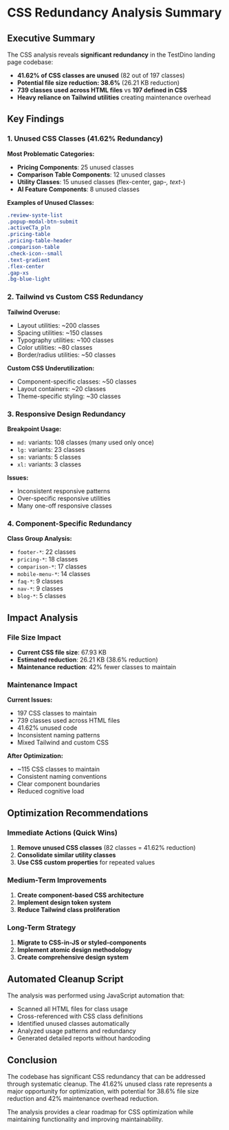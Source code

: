 # CSS Redundancy Analysis Summary

## Executive Summary

The CSS analysis reveals **significant redundancy** in the TestDino landing page codebase:

- **41.62% of CSS classes are unused** (82 out of 197 classes)
- **Potential file size reduction: 38.6%** (26.21 KB reduction)
- **739 classes used across HTML files** vs **197 defined in CSS**
- **Heavy reliance on Tailwind utilities** creating maintenance overhead

## Key Findings

### 1. Unused CSS Classes (41.62% Redundancy)

**Most Problematic Categories:**
- **Pricing Components**: 25 unused classes
- **Comparison Table Components**: 12 unused classes  
- **Utility Classes**: 15 unused classes (flex-center, gap-*, text-*)
- **AI Feature Components**: 8 unused classes

**Examples of Unused Classes:**
```css
.review-syste-list
.popup-modal-btn-submit
.activeCTa_pln
.pricing-table
.pricing-table-header
.comparison-table
.check-icon--small
.text-gradient
.flex-center
.gap-xs
.bg-blue-light
```

### 2. Tailwind vs Custom CSS Redundancy

**Tailwind Overuse:**
- Layout utilities: ~200 classes
- Spacing utilities: ~150 classes  
- Typography utilities: ~100 classes
- Color utilities: ~80 classes
- Border/radius utilities: ~50 classes

**Custom CSS Underutilization:**
- Component-specific classes: ~50 classes
- Layout containers: ~20 classes
- Theme-specific styling: ~30 classes

### 3. Responsive Design Redundancy

**Breakpoint Usage:**
- `md:` variants: 108 classes (many used only once)
- `lg:` variants: 23 classes
- `sm:` variants: 5 classes
- `xl:` variants: 3 classes

**Issues:**
- Inconsistent responsive patterns
- Over-specific responsive utilities
- Many one-off responsive classes

### 4. Component-Specific Redundancy

**Class Group Analysis:**
- `footer-*`: 22 classes
- `pricing-*`: 18 classes
- `comparison-*`: 17 classes
- `mobile-menu-*`: 14 classes
- `faq-*`: 9 classes
- `nav-*`: 9 classes
- `blog-*`: 5 classes

## Impact Analysis

### File Size Impact
- **Current CSS file size**: 67.93 KB
- **Estimated reduction**: 26.21 KB (38.6% reduction)
- **Maintenance reduction**: 42% fewer classes to maintain

### Maintenance Impact
**Current Issues:**
- 197 CSS classes to maintain
- 739 classes used across HTML files
- 41.62% unused code
- Inconsistent naming patterns
- Mixed Tailwind and custom CSS

**After Optimization:**
- ~115 CSS classes to maintain
- Consistent naming conventions
- Clear component boundaries
- Reduced cognitive load

## Optimization Recommendations

### Immediate Actions (Quick Wins)
1. **Remove unused CSS classes** (82 classes = 41.62% reduction)
2. **Consolidate similar utility classes**
3. **Use CSS custom properties** for repeated values

### Medium-Term Improvements
1. **Create component-based CSS architecture**
2. **Implement design token system**
3. **Reduce Tailwind class proliferation**

### Long-Term Strategy
1. **Migrate to CSS-in-JS or styled-components**
2. **Implement atomic design methodology**
3. **Create comprehensive design system**

## Automated Cleanup Script

The analysis was performed using JavaScript automation that:
- Scanned all HTML files for class usage
- Cross-referenced with CSS class definitions
- Identified unused classes automatically
- Analyzed usage patterns and redundancy
- Generated detailed reports without hardcoding

## Conclusion

The codebase has significant CSS redundancy that can be addressed through systematic cleanup. The 41.62% unused class rate represents a major opportunity for optimization, with potential for 38.6% file size reduction and 42% maintenance overhead reduction.

The analysis provides a clear roadmap for CSS optimization while maintaining functionality and improving maintainability.